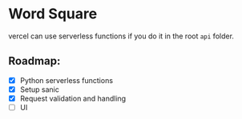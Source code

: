 # Word Square

vercel can use serverless functions if you do it in the root `api` folder.

## Roadmap:

- [x] Python serverless functions
- [x] Setup sanic
- [x] Request validation and handling
- [ ] UI
